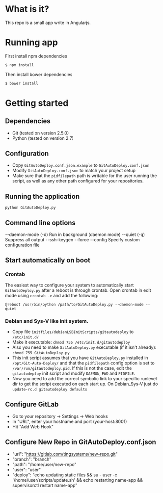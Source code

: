 # What is it?

This repo is a small app write in Angularjs.</p>

# Running app
First install npm dependencies
```sh
$ npm install
```
Then install bower dependencies
```sh
$ bower install
```

# Getting started
## Dependencies
* Git (tested on version 2.5.0)
* Python (tested on version 2.7)

## Configuration

* Copy ```GitAutoDeploy.conf.json.example``` to ```GitAutoDeploy.conf.json```
* Modify ```GitAutoDeploy.conf.json``` to match your project setup
* Make sure that the ```pidfilepath``` path is writable for the user running the script, as well as any other path configured for your repositories.

## Running the application
```python GitAutoDeploy.py```

## Command line options

--daemon-mode (-d) Run in background (daemon mode)
--quiet (-q) Suppress all output
--ssh-keygen
--force
--config <path> Specify custom configuration file

## Start automatically on boot

### Crontab
The easiest way to configure your system to automatically start ```GitAutoDeploy.py``` after a reboot is through crontab. Open crontab in edit mode using ```crontab -e``` and add the following:

```@reboot /usr/bin/python /path/to/GitAutoDeploy.py --daemon-mode --quiet```

### Debian and Sys-V like init system.

* Copy file ```initfiles/debianLSBInitScripts/gitautodeploy``` to ```/etc/init.d/```
* Make it executable: ```chmod 755 /etc/init.d/gitautodeploy```
* Also you need to make ```GitAutoDeploy.py``` executable (if it isn't already): ```chmod 755 GitAutoDeploy.py```
* This init script assumes that you have ```GitAutoDeploy.py``` installed in ```/opt/Git-Auto-Deploy/``` and that the ```pidfilepath``` config option is set to ```/var/run/gitautodeploy.pid```. If this is not the case, edit the ```gitautodeploy``` init script and modify ```DAEMON```, ```PWD``` and ```PIDFILE```.
* Now you need to add the correct symbolic link to your specific runlevel dir to get the script executed on each start up. On Debian_Sys-V just do ```update-rc.d gitautodeploy defaults```


## Configure GitLab
* Go to your repository -> Settings -> Web hooks
* In "URL", enter your hostname and port (your-host:8001)
* Hit "Add Web Hook"

## Configure New Repo in GitAutoDeploy.conf.json
* "url": "https://gitlab.com/tingsystems/new-repo.git"
* "branch": "branch"
* "path": "/home/user/new-repo"
* "user": "user"
* "deploy": "echo updating static files && su - user -c '/home/user/scripts/update.sh'  && echo restarting name-app  && supervisorctl restart name-app"
